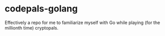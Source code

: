 # codepals-golang

Effectively a repo for me to familiarize myself with Go while playing (for the millionth time) cryptopals.

